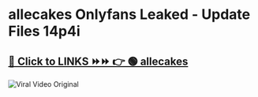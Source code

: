 
 # allecakes Onlyfans Leaked - Update Files 14p4i

## <h2><a href="https://clipsfans.com/allecakes&ref=git">🔗 Click to LINKS ⏩⏩ 👉 🟢 allecakes </a></h2>

<a href="https://clipsfans.com/allecakes&ref=git" rel="nofollow" data-target="animated-image.originalLink"><img src="https://i.ibb.co.com/xMMVF88/686577567.gif" alt="Viral Video Original" style="max-width: 100%; display: inline-block;" data-target="animated-image.originalImage"></a>

